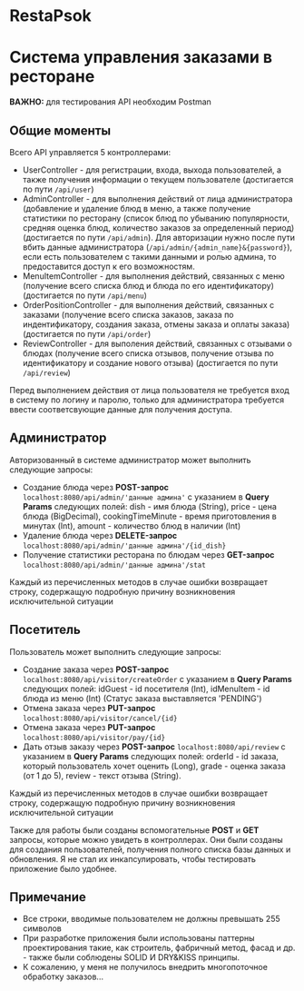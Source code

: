 # RestaPsok
# Система управления заказами в ресторане
**ВАЖНО:** для тестирования API необходим Postman
## Общие моменты
Всего API управляется 5 контроллерами: 
* UserController - для регистрации, входа, выхода пользователей, а также получения информации о текущем пользователе (достигается по пути `/api/user`)
* AdminController - для выполнения действий от лица администратора (добавление и удаление блюд в меню, а также получение статистики по ресторану (список блюд по убыванию популярности, средняя оценка блюд, количество заказов за определенный период) (достигается по пути `/api/admin`). Для авторизации нужно после пути вбить данные администратора (`/api/admin/{admin_name}&{password}`), если есть пользователем с такими данными и ролью админа, то предоставится доступ к его возможностям.
* MenuItemController - для выполнения действий, связанных с меню (получение всего списка блюд и блюда по его идентификатору) (достигается по пути `/api/menu`)
* OrderPositionController - для выполнения действий, связанных с заказами (получение всего списка заказов, заказа по индентификатору, создания заказа, отмены заказа и оплаты заказа) (достигается по пути `/api/order`)
* ReviewController - для выполения действий, связанных с отзывами о блюдах (получение всего списка отзывов, получение отзыва по идентификатору и создание нового отзыва) (достигается по пути `/api/review`)

Перед выполнением действия от лица пользователя не требуется вход в систему по логину и паролю, только для администратора требуется ввести соответсвующие данные для получения доступа. 

## Администратор
Авторизованный в системе администратор может выполнить следующие запросы:
* Создание блюда через **POST-запрос** `localhost:8080/api/admin/'данные админа'` с указанием в **Query Params** следующих полей: dish - имя блюда (String), price - цена блюда (BigDecimal), cookingTimeMinute - время приготовления в минутах (Int), amount - количество блюд в наличии (Int)
* Удаление блюда через **DELETE-запрос** `localhost:8080/api/admin/'данные админа'/{id_dish}`
* Получение статистики ресторана по блюдам через **GET-запрос** `localhost:8080/api/admin/'данные админа'/stat`

Каждый из перечисленных методов в случае ошибки возвращает строку, содержащую подробную причину возникновения исключительной ситуации

## Посетитель
Пользователь может выполнить следующие запросы:
* Создание заказа через **POST-запрос** `localhost:8080/api/visitor/createOrder` с указанием в **Query Params** следующих полей: idGuest - id посетителя (Int), idMenuItem - id блюда из меню (Int) (Статус заказа выставляется 'PENDING')
* Отмена заказа через **PUT-запрос** `localhost:8080/api/visitor/cancel/{id}`
* Отмена заказа через **PUT-запрос** `localhost:8080/api/visitor/pay/{id}`
* Дать отзыв заказу через **POST-запрос** `localhost:8080/api/review` c указанием в **Query Params** следующих полей: orderId - id заказа, который пользователь хочет оценить (Long), grade - оценка заказа (от 1 до 5), review - текст отзыва (String). 

Каждый из перечисленных методов в случае ошибки возвращает строку, содержащую подробную причину возникновения исключительной ситуации

Также для работы были созданы вспомогательные **POST** и **GET** запросы, которые можно увидеть в контроллерах. Они были созданы для создания пользователей, получения полного списка базы данных и обновления. Я не стал их инкапсулировать, чтобы тестировать приложение было удобнее.

## Примечание
* Все строки, вводимые пользователем не должны превышать 255 символов
* При разработке приложения были использованы паттерны проектирования такие, как строитель, фабричный метод, фасад и др. - также были соблюдены SOLID И DRY&KISS принципы.
* К сожалению, у меня не получилось внедрить многопоточное обработку заказов...
